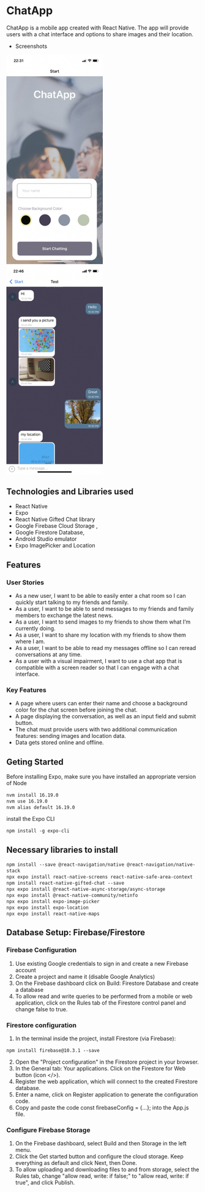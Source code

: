 # ChatApp

ChatApp is a mobile app created with React Native.
The app will provide users with a chat interface and options to share images and their location.
* Screenshots 
<p >
<img src="/assets/chatapp-screenshot1.png" alt="A Screenshot of ChatApp Start screen" width="50%" textalign="center" >
<img src="/assets/chatapp-screenshot2.png" alt="A Screenshot of ChatApp Chat screen" width="50%" textalign="center">
</p >

## Technologies and Libraries used

- React Native
- Expo
- React Native Gifted Chat library
- Google Firebase Cloud Storage ,
- Google Firestore Database,
- Android Studio emulator
- Expo ImagePicker and Location

## Features

### User Stories

- As a new user, I want to be able to easily enter a chat room so I can quickly start talking to my friends and family.
- As a user, I want to be able to send messages to my friends and family members to exchange the latest news.
- As a user, I want to send images to my friends to show them what I’m currently doing.
- As a user, I want to share my location with my friends to show them where I am.
- As a user, I want to be able to read my messages offline so I can reread conversations at any
  time.
- As a user with a visual impairment, I want to use a chat app that is compatible with a screen
  reader so that I can engage with a chat interface.

### Key Features

- A page where users can enter their name and choose a background color for the chat screen before joining the chat.
- A page displaying the conversation, as well as an input field and submit button.
- The chat must provide users with two additional communication features: sending images
  and location data.
- Data gets stored online and offline.

## Geting Started

Before installing Expo, make sure you have installed an appropriate version of Node

```shell
nvm install 16.19.0
nvm use 16.19.0
nvm alias default 16.19.0
```

install the Expo CLI

```shell
npm install -g expo-cli
```

## Necessary libraries to install

```shell
npm install --save @react-navigation/native @react-navigation/native-stack
npx expo install react-native-screens react-native-safe-area-context
npm install react-native-gifted-chat --save
npx expo install @react-native-async-storage/async-storage
npx expo install @react-native-community/netinfo
npx expo install expo-image-picker
npx expo install expo-location
npx expo install react-native-maps
```

## Database Setup: Firebase/Firestore

### Firebase Configuration

1. Use existing Google credentials to sign in and create a new Firebase account
2. Create a project and name it (disable Google Analytics)
3. On the Firebase dashboard click on Build: Firestore Database and create a database
4. To allow read and write queries to be performed from a mobile or web application, click on the Rules tab of the Firestore control panel and change false to true.

### Firestore configuration

1. In the terminal inside the project, install Firestore (via Firebase):

```shell
npm install firebase@10.3.1 --save
```

2. Open the "Project configuration" in the Firestore project in your browser.
3. In the General tab: Your applications. Click on the Firestore for Web button (icon </>).
4. Register the web application, which will connect to the created Firestore database.
5. Enter a name, click on Register application to generate the configuration code.
6. Copy and paste the code const firebaseConfig = {...}; into the App.js file.

### Configure Firebase Storage

1. On the Firebase dashboard, select Build and then Storage in the left menu.
2. Click the Get started button and configure the cloud storage. Keep everything as default and click Next, then Done.
3. To allow uploading and downloading files to and from storage, select the Rules tab, change "allow read, write: if false;" to "allow read, write: if true", and click Publish.
